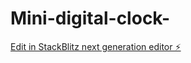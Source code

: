 # Mini-digital-clock-

[Edit in StackBlitz next generation editor ⚡️](https://stackblitz.com/~/github.com/randomprogrammer83/Mini-digital-clock-)